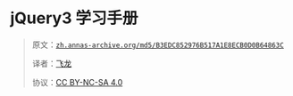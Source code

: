 # jQuery3 学习手册

> 原文：[`zh.annas-archive.org/md5/B3EDC852976B517A1E8ECB0D0B64863C`](https://zh.annas-archive.org/md5/B3EDC852976B517A1E8ECB0D0B64863C)
> 
> 译者：[飞龙](https://github.com/wizardforcel)
> 
> 协议：[CC BY-NC-SA 4.0](http://creativecommons.org/licenses/by-nc-sa/4.0/)